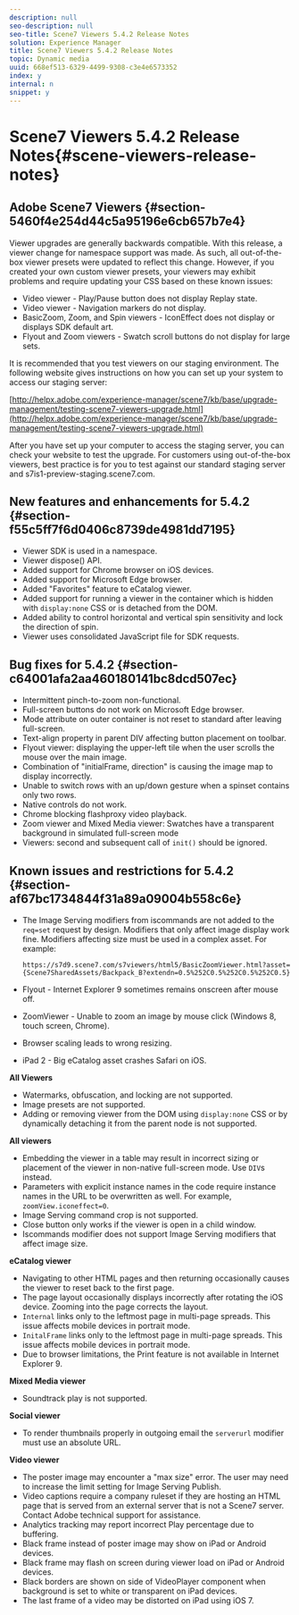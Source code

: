 ```yaml
---
description: null
seo-description: null
seo-title: Scene7 Viewers 5.4.2 Release Notes
solution: Experience Manager
title: Scene7 Viewers 5.4.2 Release Notes
topic: Dynamic media
uuid: 668ef513-6329-4499-9308-c3e4e6573352
index: y
internal: n
snippet: y
---
```


# Scene7 Viewers 5.4.2 Release Notes{#scene-viewers-release-notes}

## Adobe Scene7 Viewers {#section-5460f4e254d44c5a95196e6cb657b7e4}

Viewer upgrades are generally backwards compatible. With this release, a viewer change for namespace support was made. As such, all out-of-the-box viewer presets were updated to reflect this change. However, if you created your own custom viewer presets, your viewers may exhibit problems and require updating your CSS based on these known issues:

* Video viewer - Play/Pause button does not display Replay state. 
* Video viewer - Navigation markers do not display. 
* BasicZoom, Zoom, and Spin viewers - IconEffect does not display or displays SDK default art. 
* Flyout and Zoom viewers - Swatch scroll buttons do not display for large sets.

It is recommended that you test viewers on our staging environment. The following website gives instructions on how you can set up your system to access our staging server:

[http://helpx.adobe.com/experience-manager/scene7/kb/base/upgrade-management/testing-scene7-viewers-upgrade.html](http://helpx.adobe.com/experience-manager/scene7/kb/base/upgrade-management/testing-scene7-viewers-upgrade.html)

After you have set up your computer to access the staging server, you can check your website to test the upgrade. For customers using out-of-the-box viewers, best practice is for you to test against our standard staging server and s7is1-preview-staging.scene7.com.

## New features and enhancements for 5.4.2 {#section-f55c5ff7f6d0406c8739de4981dd7195}

* Viewer SDK is used in a namespace. 
* Viewer dispose() API. 
* Added support for Chrome browser on iOS devices. 
* Added support for Microsoft Edge browser. 
* Added "Favorites" feature to eCatalog viewer. 
* Added support for running a viewer in the container which is hidden with `display:none` CSS or is detached from the DOM. 
* Added ability to control horizontal and vertical spin sensitivity and lock the direction of spin. 
* Viewer uses consolidated JavaScript file for SDK requests.

## Bug fixes for 5.4.2 {#section-c64001afa2aa460180141bc8dcd507ec}

* Intermittent pinch-to-zoom non-functional. 
* Full-screen buttons do not work on Microsoft Edge browser. 
* Mode attribute on outer container is not reset to standard after leaving full-screen. 
* Text-align property in parent DIV affecting button placement on toolbar. 
* Flyout viewer: displaying the upper-left tile when the user scrolls the mouse over the main image. 
* Combination of "initialFrame, direction" is causing the image map to display incorrectly. 
* Unable to switch rows with an up/down gesture when a spinset contains only two rows. 
* Native controls do not work. 
* Chrome blocking flashproxy video playback. 
* Zoom viewer and Mixed Media viewer: Swatches have a transparent background in simulated full-screen mode 
* Viewers: second and subsequent call of `init()` should be ignored.

## Known issues and restrictions for 5.4.2 {#section-af67bc1734844f31a89a09004b558c6e}

* The Image Serving modifiers from iscommands are not added to the `req=set` request by design. Modifiers that only affect image display work fine. Modifiers affecting size must be used in a complex asset. For example:

  ```
  https://s7d9.scene7.com/s7viewers/html5/BasicZoomViewer.html?asset= {Scene7SharedAssets/Backpack_B?extendn=0.5%252C0.5%252C0.5%252C0.5}
  ```

* Flyout - Internet Explorer 9 sometimes remains onscreen after mouse off. 
* ZoomViewer - Unable to zoom an image by mouse click (Windows 8, touch screen, Chrome). 
* Browser scaling leads to wrong resizing. 
* iPad 2 - Big eCatalog asset crashes Safari on iOS.

**All Viewers**

* Watermarks, obfuscation, and locking are not supported. 
* Image presets are not supported. 
* Adding or removing viewer from the DOM using `display:none` CSS or by dynamically detaching it from the parent node is not supported.

**All viewers**

* Embedding the viewer in a table may result in incorrect sizing or placement of the viewer in non-native full-screen mode. Use `DIV`s instead. 
* Parameters with explicit instance names in the code require instance names in the URL to be overwritten as well. For example, `zoomView.iconeffect=0`. 
* Image Serving command crop is not supported. 
* Close button only works if the viewer is open in a child window. 
* Iscommands modifier does not support Image Serving modifiers that affect image size.

**eCatalog viewer**

* Navigating to other HTML pages and then returning occasionally causes the viewer to reset back to the first page. 
* The page layout occasionally displays incorrectly after rotating the iOS device. Zooming into the page corrects the layout. 
* `Internal` links only to the leftmost page in multi-page spreads. This issue affects mobile devices in portrait mode. 
* `InitalFrame` links only to the leftmost page in multi-page spreads. This issue affects mobile devices in portrait mode. 
* Due to browser limitations, the Print feature is not available in Internet Explorer 9.

**Mixed Media viewer**

* Soundtrack play is not supported.

**Social viewer**

* To render thumbnails properly in outgoing email the `serverurl` modifier must use an absolute URL.

**Video viewer**

* The poster image may encounter a "max size" error. The user may need to increase the limit setting for Image Serving Publish. 
* Video captions require a company ruleset if they are hosting an HTML page that is served from an external server that is not a Scene7 server. Contact Adobe technical support for assistance. 
* Analytics tracking may report incorrect Play percentage due to buffering. 
* Black frame instead of poster image may show on iPad or Android devices. 
* Black frame may flash on screen during viewer load on iPad or Android devices. 
* Black borders are shown on side of VideoPlayer component when background is set to white or transparent on iPad devices. 
* The last frame of a video may be distorted on iPad using iOS 7.

